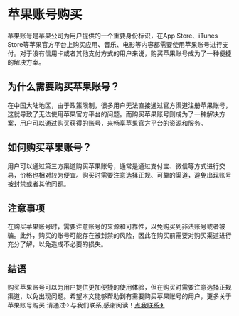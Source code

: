 # 苹果账号购买

苹果账号是苹果公司为用户提供的一个重要身份标识，在App Store、iTunes Store等苹果官方平台上购买应用、音乐、电影等内容都需要使用苹果账号进行支付。对于没有信用卡或者其他支付方式的用户来说，购买苹果账号成为了一种便捷的解决方案。

## 为什么需要购买苹果账号？

在中国大陆地区，由于政策限制，很多用户无法直接通过官方渠道注册苹果账号，这就导致了无法使用苹果官方平台的问题。而购买苹果账号则成为了一种解决方案，用户可以通过购买获得的账号，来畅享苹果官方平台的资源和服务。

## 如何购买苹果账号？

用户可以通过第三方渠道购买苹果账号，通常是通过支付宝、微信等方式进行交易，价格也相对较为便宜。购买时需要注意选择正规、可靠的渠道，避免出现账号被封禁或者其他问题。

## 注意事项

在购买苹果账号时，需要注意账号的来源和可靠性，以免购买到非法账号或者被骗。此外，购买的账号可能存在被封禁的风险，因此在购买前需要对购买渠道进行充分了解，以免造成不必要的损失。

## 结语

购买苹果账号可以为用户提供更加便捷的使用体验，但在购买时需要注意选择正规渠道，以免出现问题。希望本文能够帮助到有需要购买苹果账号的用户，更多关于苹果账号购买 请通过✈与我们联系,感谢阅读！[点我联系✈](https://vip.G208.com)